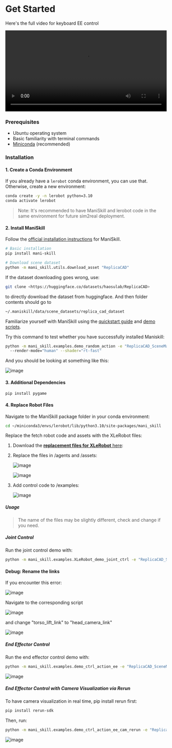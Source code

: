 # Get Started

Here's the full video for keyboard EE control

<video width="100%" style="max-width: 100%;" controls>
  <source src="https://github.com/user-attachments/assets/b8e630bd-1133-4941-acd1-d974f60098ff" type="video/mp4">
  Your browser does not support the video tag.
</video>

### Prerequisites

- Ubuntu operating system
- Basic familiarity with terminal commands
- [Miniconda](https://docs.anaconda.com/free/miniconda/index.html) (recommended)

### Installation

#### 1. Create a Conda Environment

If you already have a `lerobot` conda environment, you can use that. Otherwise, create a new environment:

```bash
conda create -y -n lerobot python=3.10
conda activate lerobot

```

> Note: It's recommended to have ManiSkill and lerobot code in the same environment for future sim2real deployment.
> 

#### 2. Install ManiSkill

Follow the [official installation instructions](https://maniskill.readthedocs.io/en/latest/user_guide/getting_started/installation.html) for ManiSkill.

```bash
# Basic installation
pip install mani-skill

# Download scene dataset
python -m mani_skill.utils.download_asset "ReplicaCAD"

```

If the dataset downloading goes wrong, use:

```bash
git clone <https://huggingface.co/datasets/haosulab/ReplicaCAD>

```

to directly download the dataset from huggingface. And then folder contents should go to

```bash
~/.maniskill/data/scene_datasets/replica_cad_dataset

```

Familiarize yourself with ManiSkill using the [quickstart guide](https://maniskill.readthedocs.io/en/latest/user_guide/getting_started/quickstart.html) and [demo scripts](https://maniskill.readthedocs.io/en/latest/user_guide/getting_started/quickstart.html). 

Try this command to test whether you have successfully installed Maniskill:
```bash
python -m mani_skill.examples.demo_random_action -e "ReplicaCAD_SceneManipulation-v1" \\
  --render-mode="human" --shader="rt-fast"

```

And you should be looking at something like this:

![image](https://github.com/user-attachments/assets/c7509843-f037-4f37-9b1c-e7cad939037c)

#### 3. Additional Dependencies

```bash
pip install pygame
```

#### 4. Replace Robot Files


Navigate to the ManiSkill package folder in your conda environment:

```bash
cd ~/miniconda3/envs/lerobot/lib/python3.10/site-packages/mani_skill
```

Replace the fetch robot code and assets with the XLeRobot files:

1. Download the [**replacement files for XLeRobot** here](https://github.com/Vector-Wangel/XLeRobot/tree/main/simulation/Maniskill):
2. Replace the files in /agents and /assets:
    
    ![image](https://github.com/user-attachments/assets/2675fb26-0302-45ec-a994-d4133ce8c239)
    
    ![image](https://github.com/user-attachments/assets/5a85d244-b342-45f5-bfa3-72f1ce11c83a)
    
3. Add control code to /examples:
    
    ![image](https://github.com/user-attachments/assets/654556ab-473f-44d2-8ff7-107c346882c6)
    

##### Usage

> The name of the files may be slightly different, check and change if you need.


##### Joint Control

Run the joint control demo with:

```bash
python -m mani_skill.examples.XLeRobot_demo_joint_ctrl -e "ReplicaCAD_SceneManipulation-v1"   --render-mode="human" --shader="rt-fast" -c "pd_joint_delta_pos_dual_arm"

```

#### Debug: Rename the links

If you encounter this error:

![image](https://github.com/user-attachments/assets/c81569a3-5c4f-4ba6-99d9-65d84937e767)

Navigate to the corresponding script

![image](https://github.com/user-attachments/assets/afda5567-3dfa-4e04-997f-4b5eff0dd1bc)

and change "torso_lift_link" to "head_camera_link"

![image](https://github.com/user-attachments/assets/05b52683-5e50-47fc-9cf7-9c021927db18) 


##### End Effector Control

Run the end effector control demo with:

```bash
python -m mani_skill.examples.demo_ctrl_action_ee -e "ReplicaCAD_SceneManipulation-v1"   --render-mode="human" --shader="rt-fast" -c "pd_joint_delta_pos_dual_arm"

```
![image](https://github.com/user-attachments/assets/11f6d417-9d1b-45d7-84c7-58b9d1611922)

##### End Effector Control with Camera Visualization via Rerun

To have camera visualization in real time, pip install rerun first:

```bash
pip install rerun-sdk

```
Then, run:

```bash
python -m mani_skill.examples.demo_ctrl_action_ee_cam_rerun -e "ReplicaCAD_SceneManipulation-v1"   --render-mode="human" --shader="rt-fast" -c "pd_joint_delta_pos_dual_arm"

```
![image](https://github.com/user-attachments/assets/12129988-e386-4d71-b1b2-79fe8492f419)

